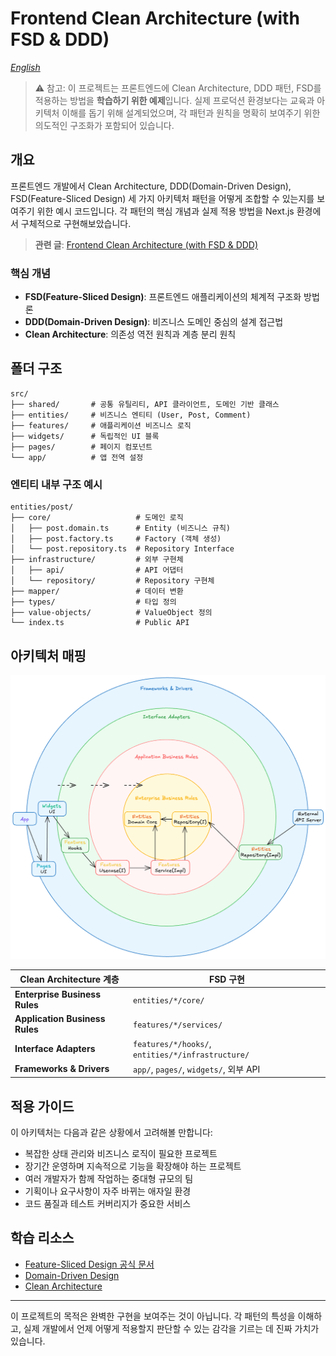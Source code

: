 # Frontend Clean Architecture (with FSD & DDD)

_[English](README.en.md)_

> ⚠️ 참고: 이 프로젝트는 프론트엔드에 Clean Architecture, DDD 패턴, FSD를 적용하는 방법을 **학습하기 위한 예제**입니다. 실제 프로덕션 환경보다는 교육과 아키텍처 이해를 돕기 위해 설계되었으며, 각 패턴과 원칙을 명확히 보여주기 위한 의도적인 구조화가 포함되어 있습니다.

## 개요

프론트엔드 개발에서 Clean Architecture, DDD(Domain-Driven Design), FSD(Feature-Sliced Design) 세 가지 아키텍처 패턴을 어떻게 조합할 수 있는지를 보여주기 위한 예시 코드입니다. 각 패턴의 핵심 개념과 실제 적용 방법을 Next.js 환경에서 구체적으로 구현해보았습니다.

> **관련 글**: [Frontend Clean Architecture (with FSD & DDD)](https://min71.dev/posts/fsd-ddd-clean-architecture)

### 핵심 개념

- **FSD(Feature-Sliced Design)**: 프론트엔드 애플리케이션의 체계적 구조화 방법론
- **DDD(Domain-Driven Design)**: 비즈니스 도메인 중심의 설계 접근법
- **Clean Architecture**: 의존성 역전 원칙과 계층 분리 원칙

## 폴더 구조

```
src/
├── shared/       # 공통 유틸리티, API 클라이언트, 도메인 기반 클래스
├── entities/     # 비즈니스 엔티티 (User, Post, Comment)
├── features/     # 애플리케이션 비즈니스 로직
├── widgets/      # 독립적인 UI 블록
├── pages/        # 페이지 컴포넌트
└── app/          # 앱 전역 설정
```

### 엔티티 내부 구조 예시

```
entities/post/
├── core/                   # 도메인 로직
│   ├── post.domain.ts      # Entity (비즈니스 규칙)
│   ├── post.factory.ts     # Factory (객체 생성)
│   └── post.repository.ts  # Repository Interface
├── infrastructure/         # 외부 구현체
│   ├── api/                # API 어댑터
│   └── repository/         # Repository 구현체
├── mapper/                 # 데이터 변환
├── types/                  # 타입 정의
├── value-objects/          # ValueObject 정의
└── index.ts                # Public API
```

## 아키텍처 매핑

![example-clean-architecture](./images/example-clean-architecture.png)

| Clean Architecture 계층        | FSD 구현                                          |
| ------------------------------ | ------------------------------------------------- |
| **Enterprise Business Rules**  | `entities/*/core/`                                |
| **Application Business Rules** | `features/*/services/`                            |
| **Interface Adapters**         | `features/*/hooks/`, `entities/*/infrastructure/` |
| **Frameworks & Drivers**       | `app/`, `pages/`, `widgets/`, 외부 API            |

## 적용 가이드

이 아키텍처는 다음과 같은 상황에서 고려해볼 만합니다:

- 복잡한 상태 관리와 비즈니스 로직이 필요한 프로젝트
- 장기간 운영하며 지속적으로 기능을 확장해야 하는 프로젝트
- 여러 개발자가 함께 작업하는 중대형 규모의 팀
- 기획이나 요구사항이 자주 바뀌는 애자일 환경
- 코드 품질과 테스트 커버리지가 중요한 서비스

## 학습 리소스

- [Feature-Sliced Design 공식 문서](https://feature-sliced.design/)
- [Domain-Driven Design](https://martinfowler.com/bliki/DomainDrivenDesign.html)
- [Clean Architecture](https://blog.cleancoder.com/uncle-bob/2012/08/13/the-clean-architecture.html)

---

이 프로젝트의 목적은 완벽한 구현을 보여주는 것이 아닙니다. 각 패턴의 특성을 이해하고, 실제 개발에서 언제 어떻게 적용할지 판단할 수 있는 감각을 기르는 데 진짜 가치가 있습니다.
